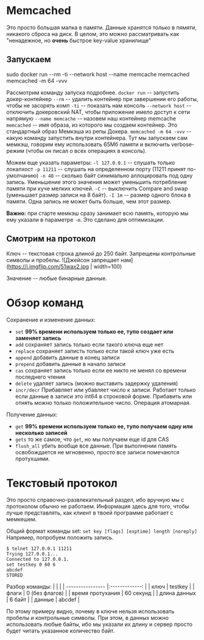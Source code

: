 # Memcached

Это просто большая мапка в памяти.
Данные хранятся только в пямяти, никакого сброса на диск.
В целом, это можно рассматривать как "ненадежное, но **очень** быстрое key-value хранилище"

## Запускаем

sudo docker run --rm -ti --network host --name memcache memcached memcached -m 64 -vvv

Рассмотрим команду запуска подробнее.
`docker run` -- запустить докер-контейнер
`--rm` -- удалить контейнер при завершении его работы, чтобы не засорять комп
`-ti` -- показать нам консоль
`--network host` -- отключить докеровский NAT, чтобы приложение имело доступ к сети напрямую
`--name memcache` -- назовем наш контейнер memcache
`memcached` -- имя образа, из которого мы создаем контейнер. Это стандартный образ Мемкэша из репы Докера.
`memcached -m 64 -vvv` -- какую команду запустить внутри контейнера. Тут мы запускаем сам мемкэш, говорим ему использовать 65Мб памяти и включить verbose-режим (чтобы он писал о всех операциях в консоль).

Можем еще указать параметры:
`-l 127.0.0.1` -- слушать только локалхост
`-p 11211` -- слушать на определенном порту (11211 принят по-умолчанию)
`-n 48` -- сколько байт синимально аллоцировать под одну запись. Уменьшение этого значения может уменьшить потребление памяти при куче мелких ключей.
`-C` -- выключить Compare and swap (уменьшает размер записи на 8 байт).
`-I 1m` -- размер одного блока в памяти. Одна запись не может быть больше, чем этот размер.

**Важно:** при старте мемкэш сразу занимает всю память, которую мы ему указали в параметре `-m`. Это сделано для оптимизации.

## Смотрим на протокол

Ключ -- текстовая строка длиной до 250 байт. Запрещены контрольные символы и пробелы.
![Джейсон запрещает нам](https://i.imgflip.com/51wax2.jpg | width=100)

Значение -- любые бинарные данные.

# Обзор команд

Сохранение и изменение данных:
- `set` **99% времени используем только ее, тупо создает или заменяет запись**
- `add` сохраняет запись только если такого ключа еще нет
- `replace` сохраняет записть только если такой ключ уже есть
- `append` добавить данные в конец записи
- `prepend` добавить данные в начало записи
- `cas` сохраняет запись только если ее никто не менял со времени последнего чтения
- `delete` удаляет запись (можно выставить задержку удаления)
- `incr/decr` Прибавляет или убавляет число к записи. Работает только если данные в записи это int64 в строковой форме. Прибавить или отнять можно только положительное число. Операция атомарная.

Получение данных:
- `get` **99% времени используем только ее, тупо получаем одну или несколько записей**
- `gets` то же самое, что `get`, но мы получаем еще id для CAS
- `flush_all` убить вообще все данные. При выполнении память освобождается не мгновенно, просто все записи помечаются протухшими.

# Текстовый протокол

Это просто справочно-развлекательный раздел, ибо вручную мы с протоколом обычно не работаем.
Информация здесь для того, чтобы лучше представлять, как клиент в твоей программе работает с мемкешем.

Общий формат команды set: `set key [flags] [exptime] length [noreply]`
Например, попробуем положить запись.
```
$ telnet 127.0.0.1 11211
Trying 127.0.0.1...
Connected to 127.0.0.1.
set testkey 0 60 6
abcdef
STORED
```
Разбор команды:
|                  |                |
| ---------------- |:-------------: |
| ключ             | testkey        |
| флаги            | 0 (без флагов) |
| время протухания | 60 секунд      |
| длина данных     | 6 байт         |
| данные           | abcdef         |

По этому примеру видно, почему в ключе нельзя использовать пробелы и контрольные символы.
При этом, в данных можно использовать любые байты, ибо мы указали их длину и сервер просто будет читать указанное количество байт.
